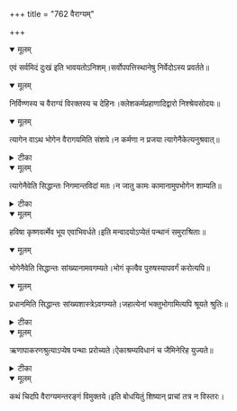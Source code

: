 +++
title = "762 वैराग्यम्"

+++


<details open><summary>मूलम्</summary>

एवं सर्वमिदं दुःखं इति भावयतोऽनिशम्।सर्वोपपत्तिस्थानेषु निर्वेदोऽस्य प्रवर्तते॥
</details>



<details open><summary>मूलम्</summary>

निर्विण्णस्य च वैराग्यं विरक्तस्य च देहिनः।क्लेशकर्मप्रहाणादिद्वारो निश्श्रेयसोदयः॥
</details>



<details open><summary>मूलम्</summary>

त्यागेन वाऽथ भोगेन वैरागयमिति संशये।न कर्मणा न प्रजया त्यागेनैकेत्यनुश्रवात्॥
</details>



<details><summary>टीका</summary>

तै. उ.[4-10]
</details>



<details open><summary>मूलम्</summary>

त्यागेनैवेति सिद्धान्तः निगमान्तविदां मतः।न जातु कामः कामानामुपभोगेन शाम्यति॥
</details>



<details><summary>टीका</summary>

मनु.[2-94]
</details>



<details open><summary>मूलम्</summary>

हविषा कृष्णवर्त्मेव भूय एवाभिवर्धते।इति मन्वादयोऽप्येतं पन्थानं समुराश्रिताः॥
</details>



<details open><summary>मूलम्</summary>

भोगेनैवेति सिद्धान्तः सांख्यानामवगम्यते।भोगं कृत्वैव पुरुषस्यापवर्गं करोत्यपि॥
</details>



<details open><summary>मूलम्</summary>

प्रधानमिति सिद्धान्तः सांख्यशास्त्रेऽवगम्यते।जहात्येनां भक्तुभोगामित्यपि श्रूयते श्रुतिः॥
</details>



<details><summary>टीका</summary>

श्वेता.[4 अ.]
</details>



<details open><summary>मूलम्</summary>

ऋणापाकरणश्रुत्याऽप्येष पन्थाः प्ररोच्यते।ऐकाश्रम्यविधानं च जैमिनेरिह युज्यते॥
</details>



<details><summary>टीका</summary>

गौ. ध.[3-36]
</details>



<details open><summary>मूलम्</summary>

कथं चिदपि वैराग्यमन्तरङ्गं विमुक्तये।इति बोधयितुं शिष्यान् प्राचां तत्र न विस्तरः।
</details>

